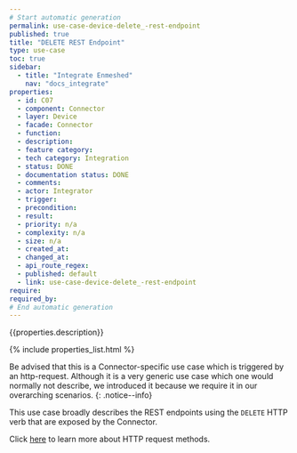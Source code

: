 ```yaml
---
# Start automatic generation
permalink: use-case-device-delete_-rest-endpoint
published: true
title: "DELETE REST Endpoint"
type: use-case
toc: true
sidebar:
  - title: "Integrate Enmeshed"
    nav: "docs_integrate"
properties:
  - id: C07
  - component: Connector
  - layer: Device
  - facade: Connector
  - function:
  - description:
  - feature category:
  - tech category: Integration
  - status: DONE
  - documentation status: DONE
  - comments:
  - actor: Integrator
  - trigger:
  - precondition:
  - result:
  - priority: n/a
  - complexity: n/a
  - size: n/a
  - created_at:
  - changed_at:
  - api_route_regex:
  - published: default
  - link: use-case-device-delete_-rest-endpoint
require:
required_by:
# End automatic generation
---
```


{{properties.description}}

{% include properties_list.html %}

Be advised that this is a Connector-specific use case which is triggered by an http-request. Although it is a very generic use case which one would normally not describe, we introduced it because we require it in our overarching scenarios.
{: .notice--info}

This use case broadly describes the REST endpoints using the `DELETE` HTTP verb that are exposed by the Connector.

Click [here](https://developer.mozilla.org/en-US/docs/Web/HTTP/Methods) to learn more about HTTP request methods.
